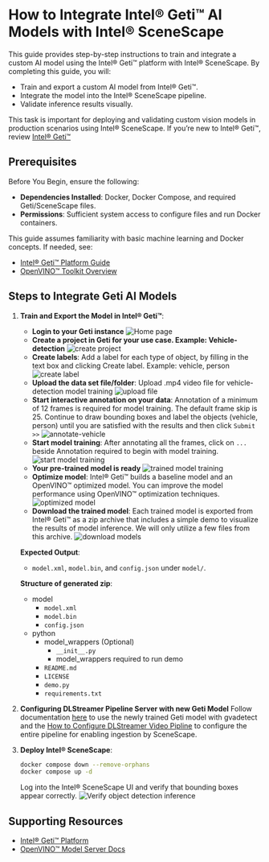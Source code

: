 # How to Integrate Intel® Geti™ AI Models with Intel® SceneScape

This guide provides step-by-step instructions to train and integrate a custom AI model using the Intel® Geti™ platform with Intel® SceneScape. By completing this guide, you will:

- Train and export a custom AI model from Intel® Geti™.
- Integrate the model into the Intel® SceneScape pipeline.
- Validate inference results visually.

This task is important for deploying and validating custom vision models in production scenarios using Intel® SceneScape. If you’re new to Intel® Geti™, review [Intel® Geti™](https://geti.intel.com)

## Prerequisites

Before You Begin, ensure the following:

- **Dependencies Installed**: Docker, Docker Compose, and required Geti/SceneScape files.
- **Permissions**: Sufficient system access to configure files and run Docker containers.

This guide assumes familiarity with basic machine learning and Docker concepts. If needed, see:

- [Intel® Geti™ Platform Guide](https://geti.intel.com/platform)
- [OpenVINO™ Toolkit Overview](https://docs.openvino.ai/latest/index.html)

## Steps to Integrate Geti AI Models

1. **Train and Export the Model in Intel® Geti™**:
   - **Login to your Geti instance**
     ![Home page](images/geti/homepage.png)
   - **Create a project in Geti for your use case. Example: Vehicle-detection**
     ![create project](images/geti/create-project.png)
   - **Create labels**: Add a label for each type of object, by filling in the text box and clicking Create label. Example: vehicle, person
     ![create label](images/geti/create-label.png)
   - **Upload the data set file/folder**: Upload .mp4 video file for vehicle-detection model training
     ![upload file](images/geti/upload-videofile.png)
   - **Start interactive annotation on your data**: Annotation of a minimum of 12 frames is required for model training. The default frame skip is 25. Continue to draw bounding boxes and label the objects (vehicle, person) until you are satisfied with the results and then click `Submit >>`
     ![annotate-vehicle](images/geti/annotate-vehicle.png)
   - **Start model training**: After annotating all the frames, click on `...` beside Annotation required to begin with model training.
     ![start model training](images/geti/model-training.png)
   - **Your pre-trained model is ready**
     ![trained model training](images/geti/trained-model.png)
   - **Optimize model**: Intel® Geti™ builds a baseline model and an OpenVINO™ optimized model. You can improve the model performance using OpenVINO™ optimization techniques.
     ![optimized model](images/geti/optimize-model.png)
   - **Download the trained model**: Each trained model is exported from Intel® Geti™ as a zip archive that includes a simple demo to visualize the results of model inference. We will only utilize a few files from this archive.
     ![download models](images/geti/download-model.png)

   **Expected Output**:
   - `model.xml`, `model.bin`, and `config.json` under `model/`.

   **Structure of generated zip**:
   - model
     - `model.xml`
     - `model.bin`
     - `config.json`
   - python
     - model_wrappers (Optional)
       - `__init__.py`
       - model_wrappers required to run demo
     - `README.md`
     - `LICENSE`
     - `demo.py`
     - `requirements.txt`

2. **Configuring DLStreamer Pipeline Server with new Geti Model**
   Follow documentation [here](https://github.com/open-edge-platform/edge-ai-libraries/blob/main/microservices/dlstreamer-pipeline-server/docs/user-guide/get-started.md) to use the newly trained Geti model with gvadetect and the [How to Configure DLStreamer Video Pipline](How-to-configure-dlstreamer-video-pipeline.md) to configure the entire pipeline for enabling ingestion by SceneScape.

3. **Deploy Intel® SceneScape**:

   ```bash
   docker compose down --remove-orphans
   docker compose up -d
   ```

   Log into the Intel® SceneScape UI and verify that bounding boxes appear correctly.
   ![Verify object detection inference](images/geti/verify-model-ui.png)

## Supporting Resources

- [Intel® Geti™ Platform](https://geti.intel.com/platform)
- [OpenVINO™ Model Server Docs](https://docs.openvino.ai/latest/ovms_what_is_openvino_model_server.html)

